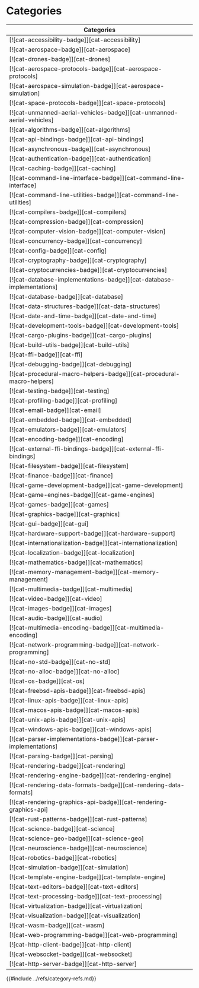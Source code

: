 # Categories

| Categories |
|------------|
| [![cat-accessibility-badge]][cat-accessibility] |
| [![cat-aerospace-badge]][cat-aerospace] |
| [![cat-drones-badge]][cat-drones] |
| [![cat-aerospace-protocols-badge]][cat-aerospace-protocols] |
| [![cat-aerospace-simulation-badge]][cat-aerospace-simulation] |
| [![cat-space-protocols-badge]][cat-space-protocols] |
| [![cat-unmanned-aerial-vehicles-badge]][cat-unmanned-aerial-vehicles] |
| [![cat-algorithms-badge]][cat-algorithms] |
| [![cat-api-bindings-badge]][cat-api-bindings] |
| [![cat-asynchronous-badge]][cat-asynchronous] |
| [![cat-authentication-badge]][cat-authentication] |
| [![cat-caching-badge]][cat-caching] |
| [![cat-command-line-interface-badge]][cat-command-line-interface] |
| [![cat-command-line-utilities-badge]][cat-command-line-utilities] |
| [![cat-compilers-badge]][cat-compilers] |
| [![cat-compression-badge]][cat-compression] |
| [![cat-computer-vision-badge]][cat-computer-vision] |
| [![cat-concurrency-badge]][cat-concurrency] |
| [![cat-config-badge]][cat-config] |
| [![cat-cryptography-badge]][cat-cryptography] |
| [![cat-cryptocurrencies-badge]][cat-cryptocurrencies] |
| [![cat-database-implementations-badge]][cat-database-implementations] |
| [![cat-database-badge]][cat-database] |
| [![cat-data-structures-badge]][cat-data-structures] |
| [![cat-date-and-time-badge]][cat-date-and-time] |
| [![cat-development-tools-badge]][cat-development-tools] |
| [![cat-cargo-plugins-badge]][cat-cargo-plugins] |
| [![cat-build-utils-badge]][cat-build-utils] |
| [![cat-ffi-badge]][cat-ffi] |
| [![cat-debugging-badge]][cat-debugging] |
| [![cat-procedural-macro-helpers-badge]][cat-procedural-macro-helpers] |
| [![cat-testing-badge]][cat-testing] |
| [![cat-profiling-badge]][cat-profiling] |
| [![cat-email-badge]][cat-email] |
| [![cat-embedded-badge]][cat-embedded] |
| [![cat-emulators-badge]][cat-emulators] |
| [![cat-encoding-badge]][cat-encoding] |
| [![cat-external-ffi-bindings-badge]][cat-external-ffi-bindings] |
| [![cat-filesystem-badge]][cat-filesystem] |
| [![cat-finance-badge]][cat-finance] |
| [![cat-game-development-badge]][cat-game-development] |
| [![cat-game-engines-badge]][cat-game-engines] |
| [![cat-games-badge]][cat-games] |
| [![cat-graphics-badge]][cat-graphics] |
| [![cat-gui-badge]][cat-gui] |
| [![cat-hardware-support-badge]][cat-hardware-support] |
| [![cat-internationalization-badge]][cat-internationalization] |
| [![cat-localization-badge]][cat-localization] |
| [![cat-mathematics-badge]][cat-mathematics] |
| [![cat-memory-management-badge]][cat-memory-management] |
| [![cat-multimedia-badge]][cat-multimedia] |
| [![cat-video-badge]][cat-video] |
| [![cat-images-badge]][cat-images] |
| [![cat-audio-badge]][cat-audio] |
| [![cat-multimedia-encoding-badge]][cat-multimedia-encoding] |
| [![cat-network-programming-badge]][cat-network-programming] |
| [![cat-no-std-badge]][cat-no-std] |
| [![cat-no-alloc-badge]][cat-no-alloc] |
| [![cat-os-badge]][cat-os] |
| [![cat-freebsd-apis-badge]][cat-freebsd-apis] |
| [![cat-linux-apis-badge]][cat-linux-apis] |
| [![cat-macos-apis-badge]][cat-macos-apis] |
| [![cat-unix-apis-badge]][cat-unix-apis] |
| [![cat-windows-apis-badge]][cat-windows-apis] |
| [![cat-parser-implementations-badge]][cat-parser-implementations] |
| [![cat-parsing-badge]][cat-parsing] |
| [![cat-rendering-badge]][cat-rendering] |
| [![cat-rendering-engine-badge]][cat-rendering-engine] |
| [![cat-rendering-data-formats-badge]][cat-rendering-data-formats] |
| [![cat-rendering-graphics-api-badge]][cat-rendering-graphics-api] |
| [![cat-rust-patterns-badge]][cat-rust-patterns] |
| [![cat-science-badge]][cat-science] |
| [![cat-science-geo-badge]][cat-science-geo] |
| [![cat-neuroscience-badge]][cat-neuroscience] |
| [![cat-robotics-badge]][cat-robotics] |
| [![cat-simulation-badge]][cat-simulation] |
| [![cat-template-engine-badge]][cat-template-engine] |
| [![cat-text-editors-badge]][cat-text-editors] |
| [![cat-text-processing-badge]][cat-text-processing] |
| [![cat-virtualization-badge]][cat-virtualization] |
| [![cat-visualization-badge]][cat-visualization] |
| [![cat-wasm-badge]][cat-wasm] |
| [![cat-web-programming-badge]][cat-web-programming] |
| [![cat-http-client-badge]][cat-http-client] |
| [![cat-websocket-badge]][cat-websocket] |
| [![cat-http-server-badge]][cat-http-server] |

{{#include ../refs/category-refs.md}}
